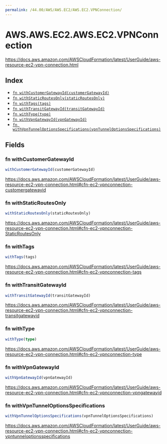 ```yaml
---
permalink: /44.00/AWS/AWS.EC2/AWS.EC2.VPNConnection/
---
```


# AWS.AWS.EC2.AWS.EC2.VPNConnection

https://docs.aws.amazon.com/AWSCloudFormation/latest/UserGuide/aws-resource-ec2-vpn-connection.html

## Index

* [`fn withCustomerGatewayId(customerGatewayId)`](#fn-withcustomergatewayid)
* [`fn withStaticRoutesOnly(staticRoutesOnly)`](#fn-withstaticroutesonly)
* [`fn withTags(tags)`](#fn-withtags)
* [`fn withTransitGatewayId(transitGatewayId)`](#fn-withtransitgatewayid)
* [`fn withType(type)`](#fn-withtype)
* [`fn withVpnGatewayId(vpnGatewayId)`](#fn-withvpngatewayid)
* [`fn withVpnTunnelOptionsSpecifications(vpnTunnelOptionsSpecifications)`](#fn-withvpntunneloptionsspecifications)

## Fields

### fn withCustomerGatewayId

```ts
withCustomerGatewayId(customerGatewayId)
```

https://docs.aws.amazon.com/AWSCloudFormation/latest/UserGuide/aws-resource-ec2-vpn-connection.html#cfn-ec2-vpnconnection-customergatewayid

### fn withStaticRoutesOnly

```ts
withStaticRoutesOnly(staticRoutesOnly)
```

https://docs.aws.amazon.com/AWSCloudFormation/latest/UserGuide/aws-resource-ec2-vpn-connection.html#cfn-ec2-vpnconnection-StaticRoutesOnly

### fn withTags

```ts
withTags(tags)
```

https://docs.aws.amazon.com/AWSCloudFormation/latest/UserGuide/aws-resource-ec2-vpn-connection.html#cfn-ec2-vpnconnection-tags

### fn withTransitGatewayId

```ts
withTransitGatewayId(transitGatewayId)
```

https://docs.aws.amazon.com/AWSCloudFormation/latest/UserGuide/aws-resource-ec2-vpn-connection.html#cfn-ec2-vpnconnection-transitgatewayid

### fn withType

```ts
withType(type)
```

https://docs.aws.amazon.com/AWSCloudFormation/latest/UserGuide/aws-resource-ec2-vpn-connection.html#cfn-ec2-vpnconnection-type

### fn withVpnGatewayId

```ts
withVpnGatewayId(vpnGatewayId)
```

https://docs.aws.amazon.com/AWSCloudFormation/latest/UserGuide/aws-resource-ec2-vpn-connection.html#cfn-ec2-vpnconnection-vpngatewayid

### fn withVpnTunnelOptionsSpecifications

```ts
withVpnTunnelOptionsSpecifications(vpnTunnelOptionsSpecifications)
```

https://docs.aws.amazon.com/AWSCloudFormation/latest/UserGuide/aws-resource-ec2-vpn-connection.html#cfn-ec2-vpnconnection-vpntunneloptionsspecifications
